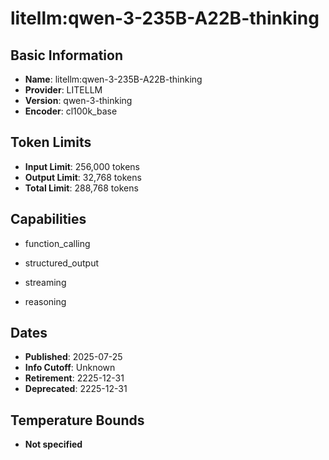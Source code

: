 # litellm:qwen-3-235B-A22B-thinking

## Basic Information
- **Name**: litellm:qwen-3-235B-A22B-thinking
- **Provider**: LITELLM
- **Version**: qwen-3-thinking
- **Encoder**: cl100k_base

## Token Limits
- **Input Limit**: 256,000 tokens
- **Output Limit**: 32,768 tokens
- **Total Limit**: 288,768 tokens

## Capabilities


- function_calling

- structured_output

- streaming

- reasoning



## Dates
- **Published**: 2025-07-25
- **Info Cutoff**: Unknown
- **Retirement**: 2225-12-31
- **Deprecated**: 2225-12-31

## Temperature Bounds

- **Not specified**




